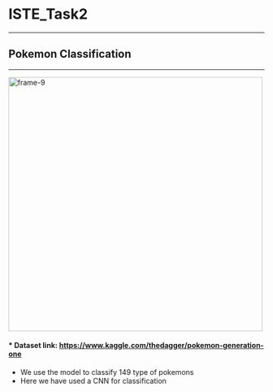 # ISTE_Task2

---------------------

## Pokemon Classification
-------------------
<p align="center">


<a href="https://colab.research.google.com/drive/1hcTOQMxC_IouOGxs8ZQtccL3c76HR7Lx?usp=sharing"><img src="https://i.guim.co.uk/img/media/dd703cd39013271a45bc199fae6aa1ddad72faaf/0_0_2000_1200/master/2000.jpg?width=1200&height=1200&quality=85&auto=format&fit=crop&s=178a9434c272d5a067353f57a30f58ed" alt="frame-9" width="500"></a>

</p>

#### * Dataset link: https://www.kaggle.com/thedagger/pokemon-generation-one

* We use the model to classify 149 type of pokemons
* Here we have used a CNN for classification

